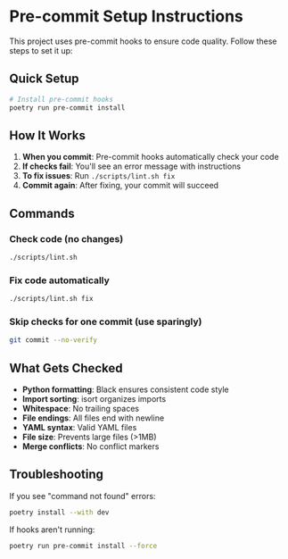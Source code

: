 # Pre-commit Setup Instructions

This project uses pre-commit hooks to ensure code quality. Follow these steps to set it up:

## Quick Setup

```bash
# Install pre-commit hooks
poetry run pre-commit install
```

## How It Works

1. **When you commit**: Pre-commit hooks automatically check your code
2. **If checks fail**: You'll see an error message with instructions
3. **To fix issues**: Run `./scripts/lint.sh fix`
4. **Commit again**: After fixing, your commit will succeed

## Commands

### Check code (no changes)
```bash
./scripts/lint.sh
```

### Fix code automatically
```bash
./scripts/lint.sh fix
```

### Skip checks for one commit (use sparingly)
```bash
git commit --no-verify
```

## What Gets Checked

- **Python formatting**: Black ensures consistent code style
- **Import sorting**: isort organizes imports
- **Whitespace**: No trailing spaces
- **File endings**: All files end with newline
- **YAML syntax**: Valid YAML files
- **File size**: Prevents large files (>1MB)
- **Merge conflicts**: No conflict markers

## Troubleshooting

If you see "command not found" errors:
```bash
poetry install --with dev
```

If hooks aren't running:
```bash
poetry run pre-commit install --force
```
